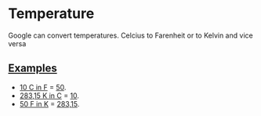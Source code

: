# Temperature

Google can convert temperatures. Celcius to Farenheit or to Kelvin and vice versa

## [Examples](- "examples")
* [10 C in F][search] = [50][check].
* [283,15 K in C][search] = [10][check].
* [50 F in K][search] = [283,15][check].

[search]: - "searchFor(#TEXT)"
[check]:  - "?=getConversionResult()"